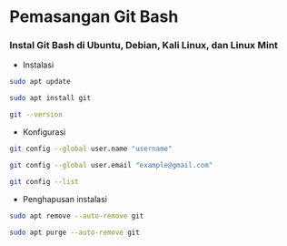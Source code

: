 # Pemasangan Git Bash

### Instal Git Bash di Ubuntu, Debian, Kali Linux, dan Linux Mint

- Instalasi
```bash
sudo apt update
```
```bash
sudo apt install git
```
```bash
git --version
```
- Konfigurasi
```bash
git config --global user.name "username"
```
```bash
git config --global user.email "example@gmail.com"
```
```bash
git config --list
```

- Penghapusan instalasi
```bash
sudo apt remove --auto-remove git
```
```bash
sudo apt purge --auto-remove git
```

